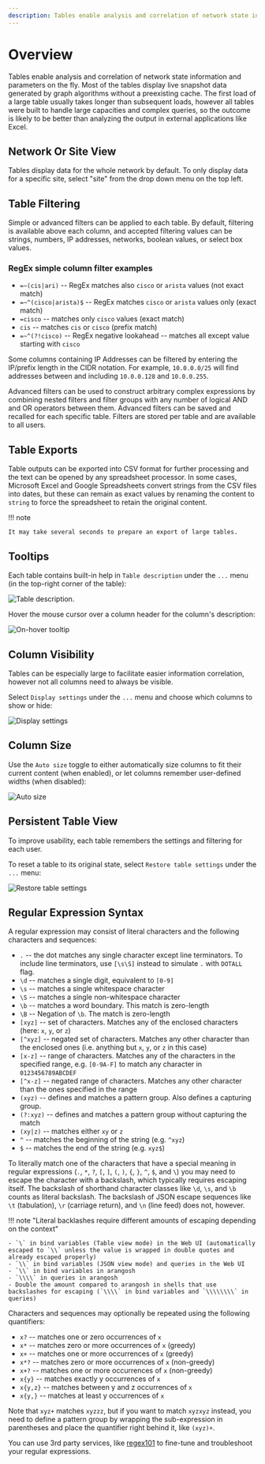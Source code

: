 ```yaml
---
description: Tables enable analysis and correlation of network state information and parameters on the fly. Most of the tables display live snapshot data generated...
---
```


# Overview

Tables enable analysis and correlation of network state information and
parameters on the fly. Most of the tables display live snapshot data
generated by graph algorithms without a preexisting cache. The first
load of a large table usually takes longer than subsequent loads,
however all tables were built to handle large capacities and complex
queries, so the outcome is likely to be better than analyzing the output
in external applications like Excel.

## Network Or Site View

Tables display data for the whole network by default. To only display
data for a specific site, select "site" from the drop down menu on the
top left.

## Table Filtering

Simple or advanced filters can be applied to each table. By default,
filtering is available above each column, and accepted filtering values
can be strings, numbers, IP addresses, networks, boolean values, or
select box values.

### RegEx simple column filter examples

- `=~(cis|ari)` -- RegEx matches also `cisco` or `arista` values (not exact match)
- `=~^(cisco|arista)$` -- RegEx matches `cisco` or `arista` values only (exact match)
- `=cisco` -- matches only `cisco` values (exact match)
- `cis` -- matches `cis` or `cisco` (prefix match)
- `=~^(?!cisco)` -- RegEx negative lookahead -- matches all except value starting with `cisco` 

Some columns containing IP Addresses can be filtered by entering the IP/prefix
length in the CIDR notation. For example, `10.0.0.0/25` will find
addresses between and including `10.0.0.128` and `10.0.0.255`.

Advanced filters can be used to construct arbitrary complex expressions
by combining nested filters and filter groups with any number of logical
AND and OR operators between them. Advanced filters can be saved and
recalled for each specific table. Filters are stored per table and are
available to all users.

## Table Exports

Table outputs can be exported into CSV format for further processing and
the text can be opened by any spreadsheet processor. In some cases,
Microsoft Excel and Google Spreadsheets convert strings from the CSV
files into dates, but these can remain as exact values by renaming the
content to `string` to force the spreadsheet to retain the original
content.

!!! note

    It may take several seconds to prepare an export of large tables.

## Tooltips

Each table contains built-in help in `Table description` under the `...` menu
(in the top-right corner of the table):

![Table description](table_description_option.png).

Hover the mouse cursor over a column header for the column's description:

![On-hover tooltip](table_onhover.png)

## Column Visibility

Tables can be especially large to facilitate easier information correlation,
however not all columns need to always be visible.

Select `Display settings` under the `...` menu and choose which columns to show
or hide:

![Display settings](table_display_settings_option.png)

## Column Size

Use the `Auto size` toggle to either automatically size columns to fit their
current content (when enabled), or let columns remember user-defined widths
(when disabled):

![Auto size](table_auto_size.png)

## Persistent Table View

To improve usability, each table remembers the settings and filtering for each
user.

To reset a table to its original state, select `Restore table settings` under
the `...` menu:

![Restore table settings](table_restore.png)

## Regular Expression Syntax

A regular expression may consist of literal characters and the following characters and sequences:

- `.` -- the dot matches any single character except line terminators. To include line terminators, use `[\s\S]` instead to simulate `.` with `DOTALL` flag.
- `\d` -- matches a single digit, equivalent to `[0-9]`
- `\s` -- matches a single whitespace character
- `\S` -- matches a single non-whitespace character
- `\b` -- matches a word boundary. This match is zero-length
- `\B` -- Negation of `\b`. The match is zero-length
- `[xyz]` -- set of characters. Matches any of the enclosed characters (here: `x`, `y`, or `z`)
- `[^xyz]` -- negated set of characters. Matches any other character than the enclosed ones (i.e. anything but `x`, `y`, or `z` in this case)
- `[x-z]` -- range of characters. Matches any of the characters in the specified range, e.g. `[0-9A-F]` to match any character in `0123456789ABCDEF`
- `[^x-z]` -- negated range of characters. Matches any other character than the ones specified in the range
- `(xyz)` -- defines and matches a pattern group. Also defines a capturing group.
- `(?:xyz)` -- defines and matches a pattern group without capturing the match
- `(xy|z)` -- matches either `xy` or `z`
- `^` -- matches the beginning of the string (e.g. `^xyz`)
- `$` -- matches the end of the string (e.g. `xyz$`)

To literally match one of the characters that have a special meaning in regular expressions (`.`, `*`, `?`, `[`, `]`, `(`, `)`, `{`, `}`, `^`, `$`, and `\`) you may need to escape the character with a backslash, which typically requires escaping itself. The backslash of shorthand character classes like `\d`, `\s`, and `\b` counts as literal backslash. The backslash of JSON escape sequences like `\t` (tabulation), `\r` (carriage return), and `\n` (line feed) does not, however.

!!! note "Literal backlashes require different amounts of escaping depending on the context"

    - `\` in bind variables (Table view mode) in the Web UI (automatically escaped to `\\` unless the value is wrapped in double quotes and already escaped properly)
    - `\\` in bind variables (JSON view mode) and queries in the Web UI
    - `\\` in bind variables in arangosh
    - `\\\\` in queries in arangosh
    - Double the amount compared to arangosh in shells that use backslashes for escaping (`\\\\` in bind variables and `\\\\\\\\` in queries)

Characters and sequences may optionally be repeated using the following quantifiers:

- `x?` -- matches one or zero occurrences of `x`
- `x*` -- matches zero or more occurrences of `x` (greedy)
- `x+` -- matches one or more occurrences of `x` (greedy)
- `x*?` -- matches zero or more occurrences of `x` (non-greedy)
- `x+?` -- matches one or more occurrences of `x` (non-greedy)
- `x{y}` -- matches exactly y occurrences of `x`
- `x{y,z}` -- matches between y and z occurrences of `x`
- `x{y,}` -- matches at least y occurrences of `x`

Note that `xyz+` matches `xyzzz`, but if you want to match `xyzxyz` instead, you need to define a pattern group by wrapping the sub-expression in parentheses and place the quantifier right behind it, like `(xyz)+`.

You can use 3rd party services, like [regex101](https://regex101.com/) to fine-tune and troubleshoot your regular expressions.
